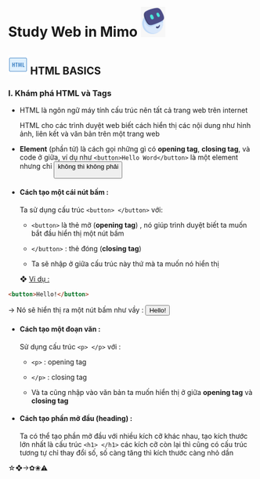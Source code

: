 # Study Web in Mimo <img src="https://raw.githubusercontent.com/nhttruc/Image/master/2020/10/14-16-38-29-210-2106993_mimo-learn-to-code-logo.png" title="" alt="2102106993mimolearntocodelogopng" width="50">

## ![icons8_html_40px.png](https://raw.githubusercontent.com/nhttruc/Image/master/2020/10/14-16-41-45-icons8_html_40px.png) HTML BASICS

### I. Khám phá HTML và Tags

* HTML là ngôn ngữ máy tính cấu trúc nên tất cả trang web trên internet
  
  HTML cho các trình duyệt web biết cách hiển thị các nội dung như hình ảnh, liên kết và văn bản trên một trang web

* **Element** (phần tử) là cách gọi những gì có **opening tag**, **closing tag**, và code ở giữa, ví dụ như `<button>Hello Word</button>` là một element nhưng chỉ <button> không thì không phải

* #### Cách tạo một cái nút bấm :
  
  Ta sử dụng cấu trúc `<button> </button>` với: 
  
  * `<button>` là thẻ mở (**opening tag**) , nó giúp trình duyệt biết ta muốn bắt đầu hiển thị một nút bấm
  
  * `</button>` : thẻ đóng (**closing tag**)
  
  * Ta sẽ nhập ở giữa cấu trúc này thứ mà ta muốn nó hiển thị
  
  ❖ <u>Ví dụ :</u>

```html
<button>Hello!</button>
```

→ Nó sẽ hiển thị ra một nút bấm như vầy : <button>Hello!</button> 

* #### Cách tạo một đoạn văn :
  
  Sử dụng cấu trúc `<p> </p>` với : 
  
  * `<p>` : opening tag
  
  * `</p>` : closing tag
  
  * Và ta cũng nhập vào văn bản ta muốn hiển thị ở giữa **opening tag** và **closing tag**

* #### Cách tạo phần mở đầu (**heading**) :
  
  Ta có thể tạo phần mở đầu với nhiều kích cỡ khác nhau, tạo kích thước lớn nhất là cấu trúc `<h1> </h1>` các kích cỡ còn lại thì cũng có cấu trúc tương tự chỉ thay đổi số, số càng tăng thì kích thước càng nhỏ dần





☆❖→✿❀⚠
